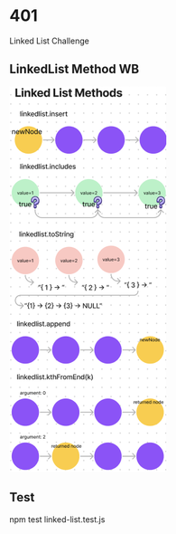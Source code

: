# 401
Linked List Challenge

## LinkedList Method WB

<img src='llmethods.png'>

## Test
npm test linked-list.test.js
